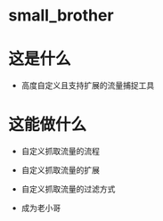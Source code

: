 # small_brother

# 这是什么

- 高度自定义且支持扩展的流量捕捉工具


# 这能做什么

- 自定义抓取流量的流程

- 自定义抓取流量的扩展

- 自定义抓取流量的过滤方式

- 成为老小哥
